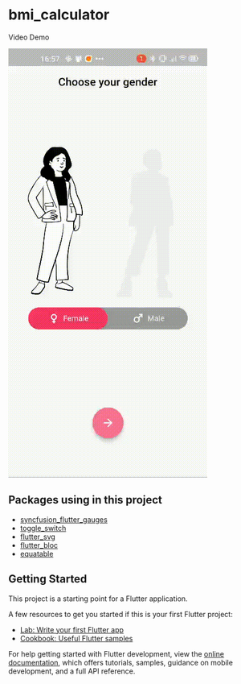 # bmi_calculator
<p>Video Demo</p>

<img src="./assets/images/3431332606151402030.gif">

## Packages using in this project
- [syncfusion_flutter_gauges](https://pub.dev/packages/syncfusion_flutter_gauges)
- [toggle_switch](https://pub.dev/packages/toggle_switch)
- [flutter_svg](https://pub.dev/packages/flutter_svg)
- [flutter_bloc](https://pub.dev/packages/flutter_bloc)
- [equatable](https://pub.dev/packages/equatable)

## Getting Started

This project is a starting point for a Flutter application.

A few resources to get you started if this is your first Flutter project:

- [Lab: Write your first Flutter app](https://docs.flutter.dev/get-started/codelab)
- [Cookbook: Useful Flutter samples](https://docs.flutter.dev/cookbook)

For help getting started with Flutter development, view the
[online documentation](https://docs.flutter.dev/), which offers tutorials,
samples, guidance on mobile development, and a full API reference.
